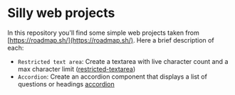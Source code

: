 # Silly web projects
In this repository you'll find some simple web projects taken from [https://roadmap.sh/](https://roadmap.sh/). Here a brief description of each:
- `Restricted text area`: Create a textarea with live character count and a max character limit ([restricted-textarea](https://roadmap.sh/projects/restricted-textarea))
- `Accordion`: Create an accordion component that displays a list of questions or headings [accordion](https://roadmap.sh/projects/accordion)
